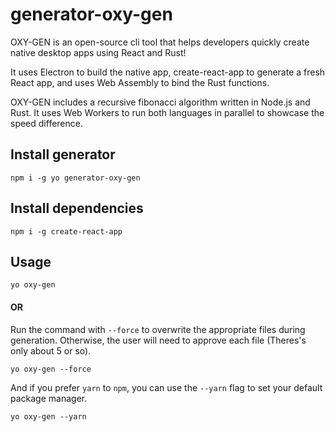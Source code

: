 # generator-oxy-gen
OXY-GEN is an open-source cli tool that helps developers quickly create native desktop apps using React and Rust!

It uses Electron to build the native app, create-react-app to generate a fresh React app, and uses Web Assembly to bind the Rust functions.

OXY-GEN includes a recursive fibonacci algorithm written in Node.js and Rust. It uses Web Workers to run both languages in parallel to showcase the speed difference.

## Install generator
```
npm i -g yo generator-oxy-gen
```
## Install dependencies
```
npm i -g create-react-app
```
## Usage
```
yo oxy-gen
```
#### OR

Run the command with `--force` to overwrite the appropriate files during generation. Otherwise, the user will need to approve each file (Theres's only about 5 or so).
```
yo oxy-gen --force
```
And if you prefer `yarn` to `npm`, you can use the `--yarn` flag to set your default package manager.
```
yo oxy-gen --yarn
```
